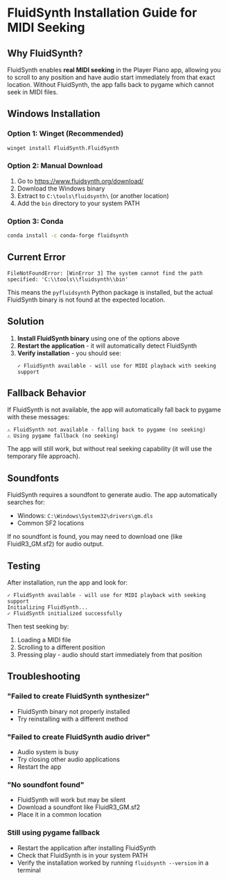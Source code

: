 # FluidSynth Installation Guide for MIDI Seeking

## Why FluidSynth?
FluidSynth enables **real MIDI seeking** in the Player Piano app, allowing you to scroll to any position and have audio start immediately from that exact location. Without FluidSynth, the app falls back to pygame which cannot seek in MIDI files.

## Windows Installation

### Option 1: Winget (Recommended)
```bash
winget install FluidSynth.FluidSynth
```

### Option 2: Manual Download
1. Go to https://www.fluidsynth.org/download/
2. Download the Windows binary
3. Extract to `C:\tools\fluidsynth\` (or another location)
4. Add the `bin` directory to your system PATH

### Option 3: Conda
```bash
conda install -c conda-forge fluidsynth
```

## Current Error
```
FileNotFoundError: [WinError 3] The system cannot find the path specified: 'C:\\tools\\fluidsynth\\bin'
```

This means the `pyfluidsynth` Python package is installed, but the actual FluidSynth binary is not found at the expected location.

## Solution
1. **Install FluidSynth binary** using one of the options above
2. **Restart the application** - it will automatically detect FluidSynth
3. **Verify installation** - you should see:
   ```
   ✓ FluidSynth available - will use for MIDI playback with seeking support
   ```

## Fallback Behavior
If FluidSynth is not available, the app will automatically fall back to pygame with these messages:
```
⚠ FluidSynth not available - falling back to pygame (no seeking)
⚠ Using pygame fallback (no seeking)
```

The app will still work, but without real seeking capability (it will use the temporary file approach).

## Soundfonts
FluidSynth requires a soundfont to generate audio. The app automatically searches for:
- Windows: `C:\Windows\System32\drivers\gm.dls`
- Common SF2 locations

If no soundfont is found, you may need to download one (like FluidR3_GM.sf2) for audio output.

## Testing
After installation, run the app and look for:
```
✓ FluidSynth available - will use for MIDI playback with seeking support
Initializing FluidSynth...
✓ FluidSynth initialized successfully
```

Then test seeking by:
1. Loading a MIDI file
2. Scrolling to a different position
3. Pressing play - audio should start immediately from that position

## Troubleshooting

### "Failed to create FluidSynth synthesizer"
- FluidSynth binary not properly installed
- Try reinstalling with a different method

### "Failed to create FluidSynth audio driver"
- Audio system is busy
- Try closing other audio applications
- Restart the app

### "No soundfont found"
- FluidSynth will work but may be silent
- Download a soundfont like FluidR3_GM.sf2
- Place it in a common location

### Still using pygame fallback
- Restart the application after installing FluidSynth
- Check that FluidSynth is in your system PATH
- Verify the installation worked by running `fluidsynth --version` in a terminal
